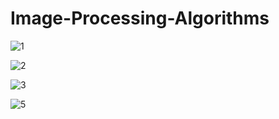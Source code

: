 # Image-Processing-Algorithms

![1](https://github.com/sedatcnn/Image-Processing-Algorithms/assets/116887741/e0cfec83-ab1c-41fd-8ef1-b7fca9d22623)

![2](https://github.com/sedatcnn/Image-Processing-Algorithms/assets/116887741/83a07373-221e-4af9-8784-6c2630235e7c)

![3](https://github.com/sedatcnn/Image-Processing-Algorithms/assets/116887741/28153820-8443-4c93-b55a-e0831c44f874)

![5](https://github.com/sedatcnn/Image-Processing-Algorithms/assets/116887741/f67d46c8-f8db-4bd0-b088-c438c1337736)
